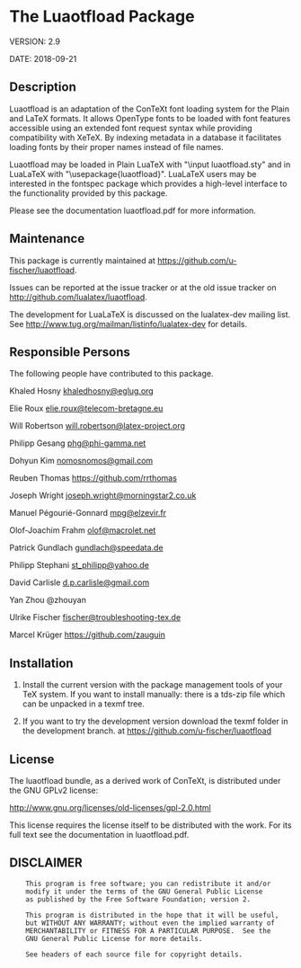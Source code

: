 # The Luaotfload Package

VERSION: 2.9

DATE: 2018-09-21


## Description

Luaotfload is an adaptation of the ConTeXt font loading system for the Plain
and LaTeX formats. It allows OpenType fonts to be loaded with font features
accessible using an extended font request syntax while providing compatibility
with XeTeX. By indexing metadata in a database it facilitates loading fonts by
their proper names instead of file names.

Luaotfload may be loaded in Plain LuaTeX with "\input luaotfload.sty" and in
LuaLaTeX with "\usepackage{luaotfload}". LuaLaTeX users may be interested in
the fontspec package which provides a high-level interface to the functionality
provided by this package.

Please see the documentation luaotfload.pdf for more information.

## Maintenance

This package is currently maintained at 
<https://github.com/u-fischer/luaotfload>. 
 
Issues can be reported at the issue tracker or at the old issue tracker on 
<http://github.com/lualatex/luaotfload>. 

The development for LuaLaTeX is discussed on the lualatex-dev mailing list. See
<http://www.tug.org/mailman/listinfo/lualatex-dev> for details.


## Responsible Persons

The following people have contributed to this package.

Khaled Hosny             <khaledhosny@eglug.org>

Elie Roux                <elie.roux@telecom-bretagne.eu>

Will Robertson           <will.robertson@latex-project.org>

Philipp Gesang           <phg@phi-gamma.net>

Dohyun Kim               <nomosnomos@gmail.com>

Reuben Thomas            <https://github.com/rrthomas>

Joseph Wright            <joseph.wright@morningstar2.co.uk>

Manuel Pégourié-Gonnard  <mpg@elzevir.fr>

Olof-Joachim Frahm       <olof@macrolet.net>

Patrick Gundlach         <gundlach@speedata.de>

Philipp Stephani         <st_philipp@yahoo.de>

David Carlisle           <d.p.carlisle@gmail.com>

Yan Zhou                 @zhouyan

Ulrike Fischer           <fischer@troubleshooting-tex.de>

Marcel Krüger            <https://github.com/zauguin> 

## Installation

1.  Install the current version with the package management tools of your TeX system.
    If you want to install manually: there is a tds-zip file which can be unpacked in a texmf tree. 

2.  If you want to try the development version download the texmf folder in the development branch. 
    at <https://github.com/u-fischer/luaotfload>

## License

The luaotfload bundle, as a derived work of ConTeXt, is distributed under the
GNU GPLv2 license:

   <http://www.gnu.org/licenses/old-licenses/gpl-2.0.html>

This license requires the license itself to be distributed with the work. For
its full text see the documentation in luaotfload.pdf.


##  DISCLAIMER

        This program is free software; you can redistribute it and/or
        modify it under the terms of the GNU General Public License
        as published by the Free Software Foundation; version 2.

        This program is distributed in the hope that it will be useful,
        but WITHOUT ANY WARRANTY; without even the implied warranty of
        MERCHANTABILITY or FITNESS FOR A PARTICULAR PURPOSE.  See the
        GNU General Public License for more details.

        See headers of each source file for copyright details.

